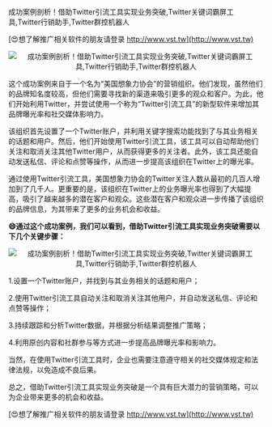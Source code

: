 成功案例剖析！借助Twitter引流工具实现业务突破,Twitter关键词霸屏工具,Twitter行销助手,Twitter群控机器人

[😍想了解推广相关软件的朋友请登录 http://www.vst.tw](http://www.vst.tw)

 <center><img src="https://vst.tw/MP4/tuiguang/png/3.png" alt="成功案例剖析！借助Twitter引流工具实现业务突破,Twitter关键词霸屏工具,Twitter行销助手,Twitter群控机器人"></center>

这个成功案例来自于一个名为“美国想象力协会”的营销组织。他们发现，虽然他们的品牌知名度较高，但他们需要寻找新的渠道来吸引更多的观众和客户。为此，他们开始利用Twitter，并尝试使用一个称为“Twitter引流工具”的新型软件来增加其品牌曝光率和社交媒体影响力。

该组织首先设置了一个Twitter账户，并利用关键字搜索功能找到了与其业务相关的话题和用户。然后，他们开始使用Twitter引流工具，该工具可以自动帮助他们关注和取消关注其他Twitter用户，从而获得更多的关注者。此外，该工具还能自动发送私信、评论和点赞等操作，从而进一步提高该组织在Twitter上的曝光率。

通过使用Twitter引流工具，美国想象力协会的Twitter关注人数从最初的几百人增加到了几千人。更重要的是，该组织在Twitter上的业务曝光率也得到了大幅提高，吸引了越来越多的潜在客户和观众。这些潜在客户和观众进一步传播了该组织的品牌信息，为其带来了更多的业务机会和收益。

**😄通过这个成功案例，我们可以看到，借助Twitter引流工具实现业务突破需要以下几个关键步骤：**

 <center><img src="https://vst.tw/MP4/tuiguang/png/0.png" alt="成功案例剖析！借助Twitter引流工具实现业务突破,Twitter关键词霸屏工具,Twitter行销助手,Twitter群控机器人"></center>

1.设置一个Twitter账户，并找到与其业务相关的话题和用户；

2.使用Twitter引流工具自动关注和取消关注其他用户，并自动发送私信、评论和点赞等操作；

3.持续跟踪和分析Twitter数据，并根据分析结果调整推广策略；

4.利用原创内容和社群参与等方式进一步提高品牌曝光率和影响力。

当然，在使用Twitter引流工具时，企业也需要注意遵守相关的社交媒体规定和法律法规，以免造成不良后果。

总之，借助Twitter引流工具实现业务突破是一个具有巨大潜力的营销策略，可以为企业带来更多的机会和收益。

[😍想了解推广相关软件的朋友请登录 http://www.vst.tw](http://www.vst.tw)




